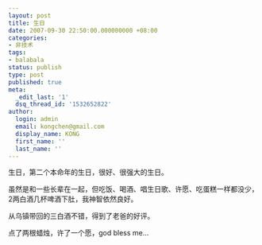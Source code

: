 ```yaml
---
layout: post
title: 生日
date: 2007-09-30 22:50:00.000000000 +08:00
categories:
- 非技术
tags:
- balabala
status: publish
type: post
published: true
meta:
  _edit_last: '1'
  dsq_thread_id: '1532652822'
author:
  login: admin
  email: kongchen@gmail.com
  display_name: KONG
  first_name: ''
  last_name: ''
---
```

生日，第二个本命年的生日，很好、很强大的生日。

虽然是和一些长辈在一起，但吃饭、喝酒、唱生日歌、许愿、吃蛋糕一样都没少，2两白酒几杯啤酒下肚，我神智依然良好。

从乌镇带回的三白酒不错，得到了老爸的好评。

点了两根蜡烛，许了一个愿，god bless me...